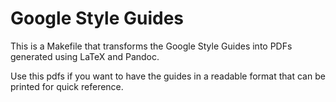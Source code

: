 # Google Style Guides

This is a Makefile that transforms the Google Style Guides into PDFs generated
using LaTeX and Pandoc.

Use this pdfs if you want to have the guides in a readable format that can be
printed for quick reference.
